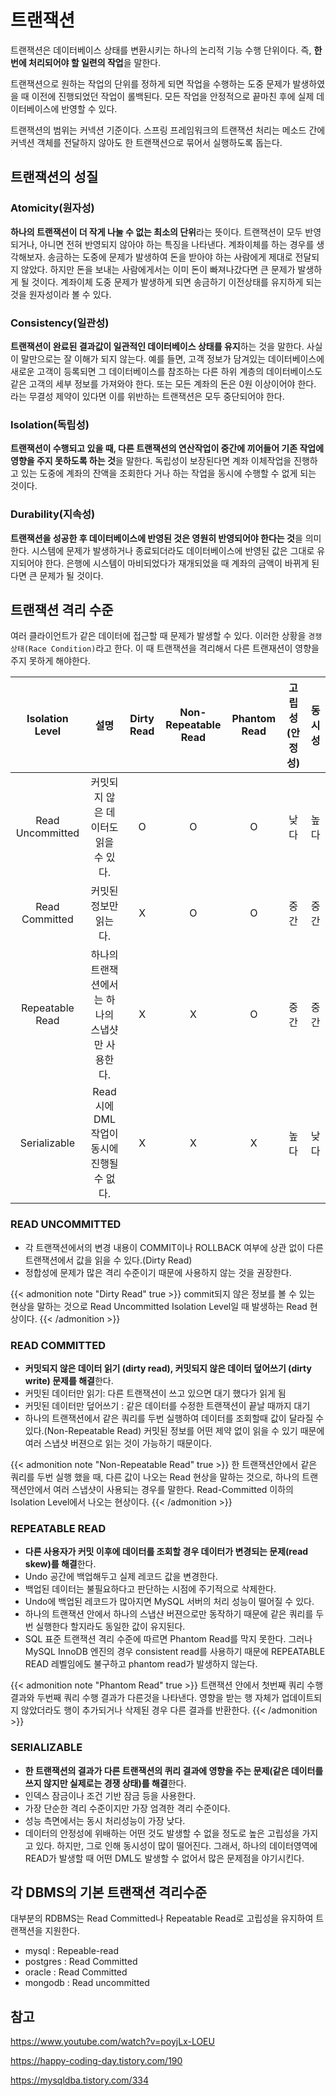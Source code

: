 # 트랜잭션


트랜잭션은 데이터베이스 상태를 변환시키는 하나의 논리적 기능 수행 단위이다. 즉, **한 번에 처리되어야 할 일련의 작업**을 말한다.

트랜잭션으로 원하는 작업의 단위를 정하게 되면 작업을 수행하는 도중 문제가 발생하였을 때 이전에 진행되었던 작업이 롤백된다. 모든 작업을 안정적으로 끝마친 후에 실제 데이터베이스에 반영할 수 있다.

트랜잭션의 범위는 커넥션 기준이다. 스프링 프레임워크의 트랜잭션 처리는 메소드 간에 커넥션 객체를 전달하지 않아도 한 트랜잭션으로 묶어서 실행하도록 돕는다.

## 트랜잭션의 성질

### Atomicity(원자성)
**하나의 트랜잭션이 더 작게 나눌 수 없는 최소의 단위**라는 뜻이다. 트랜잭션이 모두 반영되거나, 아니면 전혀 반영되지 않아야 하는 특징을 나타낸다. 계좌이체를 하는 경우를 생각해보자. 송금하는 도중에 문제가 발생하여 돈을 받아야 하는 사람에게 제대로 전달되지 않았다. 하지만 돈을 보내는 사람에게서는 이미 돈이 빠져나갔다면 큰 문제가 발생하게 될 것이다. 계좌이체 도중 문제가 발생하게 되면 송금하기 이전상태를 유지하게 되는 것을 원자성이라 볼 수 있다.

### Consistency(일관성)
**트랜잭션이 완료된 결과값이 일관적인 데이터베이스 상태를 유지**하는 것을 말한다. 사실 이 말만으로는 잘 이해가 되지 않는다. 예를 들면, 고객 정보가 담겨있는 데이터베이스에 새로운 고객이 등록되면 그 데이터베이스를 참조하는 다른 하위 계층의 데이터베이스도 같은 고객의 세부 정보를 가져와야 한다. 또는 모든 계좌의 돈은 0원 이상이어야 한다. 라는 무결성 제약이 있다면 이를 위반하는 트랜잭션은 모두 중단되어야 한다.

### Isolation(독립성)
**트랜잭션이 수행되고 있을 때, 다른 트랜잭션의 연산작업이 중간에 끼어들어 기존 작업에 영향을 주지 못하도록 하는 것**을 말한다. 독립성이 보장된다면 계좌 이체작업을 진행하고 있는 도중에 계좌의 잔액을 조회한다 거나 하는 작업을 동시에 수행할 수 없게 되는 것이다.

### Durability(지속성)
**트랜잭션을 성공한 후 데이터베이스에 반영된 것은 영원히 반영되어야 한다는 것**을 의미한다. 시스템에 문제가 발생하거나 종료되더라도 데이터베이스에 반영된 값은 그대로 유지되어야 한다. 은행에 시스템이 마비되었다가 재개되었을 때 계좌의 금액이 바뀌게 된다면 큰 문제가 될 것이다.

## 트랜잭션 격리 수준
여러 클라이언트가 같은 데이터에 접근할 때 문제가 발생할 수 있다. 이러한 상황을 `경쟁상태(Race Condition)`라고 한다. 이 때 트랜잭션을 격리해서 다른 트랜재션이 영향을 주지 못하게 해야한다.

|Isolation Level|설명|Dirty Read|Non-Repeatable Read |Phantom Read|고립성(안정성)|동시성|
|:------:|:------:|:------:|:------:|:------:|:------:|:------:|
|Read Uncommitted|커밋되지 않은 데이터도 읽을 수 있다.|O|O|O|낮다|높다|
|Read Committed|커밋된 정보만 읽는다. |X|O|O|중간|중간|
|Repeatable Read|하나의 트랜잭션에서는 하나의 스냅샷만 사용한다. |X|X|O|중간|중간|
|Serializable|Read 시에 DML 작업이 동시에 진행될 수 없다. |X|X|X|높다|낮다|

### READ UNCOMMITTED
- 각 트랜잭션에서의 변경 내용이 COMMIT이나 ROLLBACK 여부에 상관 없이 다른 트랜잭션에서 값을 읽을 수 있다.(Dirty Read)
- 정합성에 문제가 많은 격리 수준이기 때문에 사용하지 않는 것을 권장한다.

{{< admonition note "Dirty Read" true >}}
commit되지 않은 정보를 볼 수 있는 현상을 말하는 것으로 Read Uncommitted Isolation Level일 때 발생하는 Read 현상이다. 
{{< /admonition >}}

### READ COMMITTED
- **커밋되지 않은 데이터 읽기 (dirty read), 커밋되지 않은 데이터 덮어쓰기 (dirty write) 문제를 해결**한다.
- 커밋된 데이터만 읽기: 다른 트랜잭션이 쓰고 있으면 대기 했다가 읽게 됨
- 커밋된 데이터만 덮어쓰기 : 같은 데이터를 수정한 트랜잭션이 끝날 때까지 대기
- 하나의 트랜잭션에서 같은 쿼리를 두번 실행하여 데이터를 조회할때 값이 달라질 수 있다.(Non-Repeatable Read) 커밋된 정보를 어떤 제약 없이 읽을 수 있기 때문에 여러 스냅샷 버젼으로 읽는 것이 가능하기 때문이다. 

{{< admonition note "Non-Repeatable Read" true >}}
한 트랜잭션안에서 같은 쿼리를 두번 실행 했을 때, 다른 값이 나오는 Read 현상을 말하는 것으로, 하나의 트랜잭션안에서 여러 스냅샷이 사용되는 경우를 말한다. Read-Committed 이하의 Isolation Level에서 나오는 현상이다.
{{< /admonition >}}

### REPEATABLE READ
- **다른 사용자가 커밋 이후에 데이터를 조회할 경우 데이터가 변경되는 문제(read skew)를 해결**한다.
- Undo 공간에 백업해두고 실제 레코드 값을 변경한다.
- 백업된 데이터는 불필요하다고 판단하는 시점에 주기적으로 삭제한다.
- Undo에 백업된 레코드가 많아지면 MySQL 서버의 처리 성능이 떨어질 수 있다.
- 하나의 트랜잭션 안에서 하나의 스냅샨 버젼으로만 동작하기 때문에 같은 쿼리를 두번 실행한다 할지라도 동일한 값이 유지된다. 
- SQL 표준 트랜잭션 격리 수준에 따르면 Phantom Read를 막지 못한다. 그러나 MySQL InnoDB 엔진의 경우 consistent read를 사용하기 때문에 REPEATABLE READ 레벨임에도 불구하고 phantom read가 발생하지 않는다.

{{< admonition note "Phantom Read" true >}}
트랜잭션 안에서 첫번째 쿼리 수행 결과와 두번째 쿼리 수행 결과가 다른것을 나타낸다. 영향을 받는 행 자체가 업데이트되지 않았더라도 행이 추가되거나 삭제된 경우 다른 결과를 반환한다.
{{< /admonition >}}

### SERIALIZABLE
- **한 트랜잭션의 결과가 다른 트랜잭션의 퀴리 결과에 영향을 주는 문제(같은 데이터를 쓰지 않지만 실제로는 경쟁 상태)를 해결**한다.
- 인덱스 잠금이나 조건 기반 잠금 등을 사용한다.
- 가장 단순한 격리 수준이지만 가장 엄격한 격리 수준이다.
- 성능 측면에서는 동시 처리성능이 가장 낮다.
- 데이터의 안정성에 위배하는 어떤 것도 발생할 수 없을 정도로 높은 고립성을 가지고 있다. 하지만, 그로 인해 동시성이 많이 떨어진다. 그래서, 하나의 데이터영역에 READ가 발생할 때 어떤 DML도 발생할 수 없어서 많은 문제점을 야기시킨다.


## 각 DBMS의 기본 트랜잭션 격리수준
대부분의 RDBMS는 Read Committed나 Repeatable Read로 고립성을 유지하여 트랜잭션을 지원한다. 
- mysql : Repeable-read
- postgres : Read Committed
- oracle : Read Committed
- mongodb : Read uncommitted

## 참고
https://www.youtube.com/watch?v=poyjLx-LOEU

https://happy-coding-day.tistory.com/190

https://mysqldba.tistory.com/334

